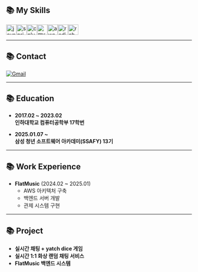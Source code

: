 ## 📚 My Skills

<img src="https://cdn.jsdelivr.net/gh/devicons/devicon/icons/java/java-original.svg" height="28" width="28" alt="java" /><img src="https://cdn.jsdelivr.net/gh/devicons/devicon/icons/spring/spring-original.svg" height="28" width="28" alt="spring" /><img src="https://cdn.jsdelivr.net/gh/devicons/devicon/icons/cplusplus/cplusplus-original.svg" height="28" width="28" alt="cplusplus" /><img src="https://cdn.jsdelivr.net/gh/devicons/devicon/icons/mysql/mysql-original.svg" height="28" width="28" alt="mysql" /><img src="https://cdn.jsdelivr.net/gh/devicons/devicon@latest/icons/amazonwebservices/amazonwebservices-original-wordmark.svg" height="28" width="28" alt="aws"/><img src="https://cdn.jsdelivr.net/gh/devicons/devicon@latest/icons/redis/redis-original.svg" height="28" width="28" alt="redis"/><img src="https://cdn.jsdelivr.net/gh/devicons/devicon@latest/icons/rabbitmq/rabbitmq-original.svg" height="28" width="28" alt="rabbitmq"/>

---

## 📚 Contact

[![Gmail](https://img.shields.io/static/v1?message=Gmail&logo=gmail&label=&color=D14836&logoColor=white&labelColor=&style=for-the-badge)](mailto:mousehunterkoo@gmail.com)

---

## 📚 Education

- **2017.02 ~ 2023.02**  
  **인하대학교 컴퓨터공학부 17학번**

- **2025.01.07 ~**  
  **삼성 청년 소프트웨어 아카데미(SSAFY) 13기**

---

## 📚 Work Experience

- **FlatMusic** (2024.02 ~ 2025.01)
  - AWS 아키텍처 구축
  - 백엔드 서버 개발
  - 관제 시스템 구현

---

## 📚 Project

- **실시간 채팅 + yatch dice 게임**
- **실시간 1:1 화상 랜덤 채팅 서비스**
- **FlatMusic 백엔드 시스템**
